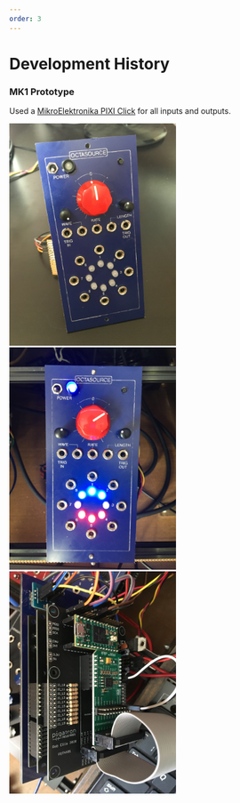 ```yaml
---
order: 3
---
```

# Development History

### MK1 Prototype

Used a [MikroElektronika PIXI Click](https://www.mikroe.com/pixi-click) for all inputs and outputs.

<a href="images/octasource_mki_1.jpg"><img src="images/octasource_mki_1.jpg" height="400" class="inline"/></a> 
<a href="images/octasource_mki_2.jpg"><img src="images/octasource_mki_2.jpg" height="400" class="inline"/></a> 
<a href="images/octasource_mki_3.jpg"><img src="images/octasource_mki_3.jpg" height="400" class="inline"/></a> 

